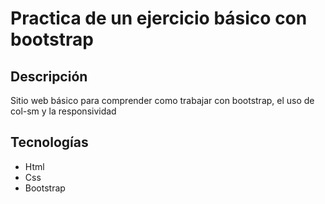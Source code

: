 # Practica de un ejercicio básico con bootstrap

## Descripción
Sitio web básico para comprender como trabajar con bootstrap, el uso de col-sm y la responsividad 

## Tecnologías
+ Html
+ Css
+ Bootstrap

